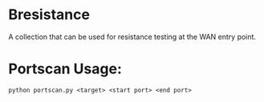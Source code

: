 # Bresistance
A collection that can be used for resistance testing at the WAN entry point.

# Portscan Usage:
```
python portscan.py <target> <start port> <end port>
```
